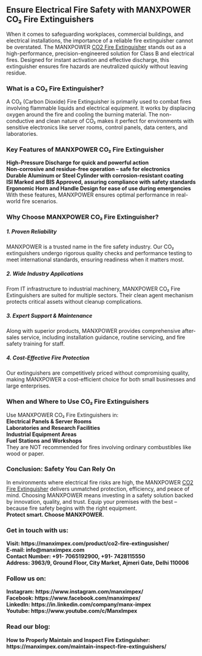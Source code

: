 <h2>Ensure Electrical Fire Safety with MANXPOWER CO₂ Fire Extinguishers</h2>
When it comes to safeguarding workplaces, commercial buildings, and electrical installations, the importance of a reliable fire extinguisher cannot be overstated. The MANXPOWER <a href="https://manximpex.com/product/co2-fire-extingusisher/" title="CO2 Fire Extinguisher" alt"CO2 Fire Extinguisher" <a>CO2 Fire Extinguisher</a> stands out as a high-performance, precision-engineered solution for Class B and electrical fires. Designed for instant activation and effective discharge, this extinguisher ensures fire hazards are neutralized quickly without leaving residue.<br> 
<h3>What is a CO₂ Fire Extinguisher?</h3>
A CO₂ (Carbon Dioxide) Fire Extinguisher is primarily used to combat fires involving flammable liquids and electrical equipment. It works by displacing oxygen around the fire and cooling the burning material. The non-conductive and clean nature of CO₂ makes it perfect for environments with sensitive electronics like server rooms, control panels, data centers, and laboratories.<br>
<h3>Key Features of MANXPOWER CO₂ Fire Extinguisher</h3>
<b>High-Pressure Discharge for quick and powerful action</b><br>
<b>Non-corrosive and residue-free operation – safe for electronics</b><br>
<b>Durable Aluminum or Steel Cylinder with corrosion-resistant coating</b><br>
<b>ISI Marked and BIS Approved, assuring compliance with safety standards</b><br>
<b>Ergonomic Horn and Handle Design for ease of use during emergencies</b><br>
With these features, MANXPOWER ensures optimal performance in real-world fire scenarios.<br>
<h3>Why Choose MANXPOWER CO₂ Fire Extinguisher?</h3>
<h5>1. Proven Reliability</h5>
MANXPOWER is a trusted name in the fire safety industry. Our CO₂ extinguishers undergo rigorous quality checks and performance testing to meet international standards, ensuring readiness when it matters most.<br>
<h5>2. Wide Industry Applications</h5>
From IT infrastructure to industrial machinery, MANXPOWER CO₂ Fire Extinguishers are suited for multiple sectors. Their clean agent mechanism protects critical assets without cleanup complications.<br>
<h5>3. Expert Support & Maintenance</h5>
Along with superior products, MANXPOWER provides comprehensive after-sales service, including installation guidance, routine servicing, and fire safety training for staff.<br>
<h5>4. Cost-Effective Fire Protection</h5>
Our extinguishers are competitively priced without compromising quality, making MANXPOWER a cost-efficient choice for both small businesses and large enterprises.<br>
<h3>When and Where to Use CO₂ Fire Extinguishers</h3>
Use MANXPOWER CO₂ Fire Extinguishers in:<br>
<b>Electrical Panels & Server Rooms</b><br>
<b>Laboratories and Research Facilities</b><br>
<b>Industrial Equipment Areas</b><br>
<b>Fuel Stations and Workshops</b><br>
They are NOT recommended for fires involving ordinary combustibles like wood or paper.<br>
<h3>Conclusion: Safety You Can Rely On</h3>
In environments where electrical fire risks are high, the MANXPOWER <a href="https://manximpex.com/product/co2-fire-extingusisher/" title="CO2 Fire Extinguisher" alt"CO2 Fire Extinguisher" <a>CO2 Fire Extinguisher</a> delivers unmatched protection, efficiency, and peace of mind. Choosing MANXPOWER means investing in a safety solution backed by innovation, quality, and trust. Equip your premises with the best – because fire safety begins with the right equipment.<br>
<b>Protect smart. Choose MANXPOWER.</b>
<h3>Get in touch with us:</h3>
<b>Visit: https://manximpex.com/product/co2-fire-extingusisher/ </b><br>
<b>E-mail: info@manximpex.com </b><br>
<b>Contact Number: +91- 7065192900, +91- 7428115550</b><br>
<b>Address: 3963/9, Ground Floor, City Market, Ajmeri Gate, Delhi 110006 </b><br>
<h3>Follow us on:</h3>
<b>Instagram: https://www.instagram.com/manximpex/ </b><br>
<b>Facebook: https://www.facebook.com/manximpex/ </b><br>
<b>LinkedIn: https://in.linkedin.com/company/manx-impex </b><br>
<b>Youtube: https://www.youtube.com/c/ManxImpex  </b><br>
<h3>Read our blog:</h3>
<b>How to Properly Maintain and Inspect Fire Extinguisher: https://manximpex.com/maintain-inspect-fire-extinguishers/ </b>
